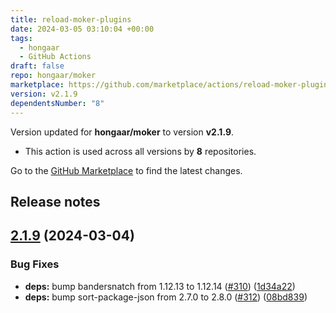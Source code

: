 ```yaml
---
title: reload-moker-plugins
date: 2024-03-05 03:10:04 +00:00
tags:
  - hongaar
  - GitHub Actions
draft: false
repo: hongaar/moker
marketplace: https://github.com/marketplace/actions/reload-moker-plugins
version: v2.1.9
dependentsNumber: "8"
---
```



Version updated for **hongaar/moker** to version **v2.1.9**.
- This action is used across all versions by **8** repositories.

Go to the [GitHub Marketplace](https://github.com/marketplace/actions/reload-moker-plugins) to find the latest changes.

## Release notes

## [2.1.9](https://github.com/hongaar/moker/compare/v2.1.8...v2.1.9) (2024-03-04)


### Bug Fixes

* **deps:** bump bandersnatch from 1.12.13 to 1.12.14 ([#310](https://github.com/hongaar/moker/issues/310)) ([1d34a22](https://github.com/hongaar/moker/commit/1d34a227bbd6f9e331240da8ce2754ec8a7cb7f1))
* **deps:** bump sort-package-json from 2.7.0 to 2.8.0 ([#312](https://github.com/hongaar/moker/issues/312)) ([08bd839](https://github.com/hongaar/moker/commit/08bd8396ec3e88672e35e4d53992af688e236f0b))




